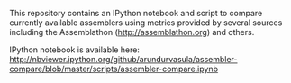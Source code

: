 This repository contains an IPython notebook and script to compare currently available assemblers using metrics provided by several sources including the Assemblathon (http://assemblathon.org) and others.

IPython notebook is available here: http://nbviewer.ipython.org/github/arundurvasula/assembler-compare/blob/master/scripts/assembler-compare.ipynb
